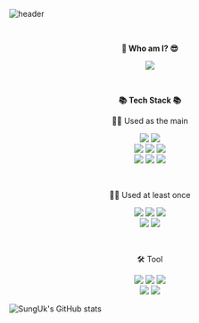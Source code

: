 ![header](https://capsule-render.vercel.app/api?type=Shark&color=gradient&height=300&section=header&text=Welcome!&fontSize=90&animation=fadeIn&fontAlignY=38&desc=Sunguk's%20GitHub%20Profile&descAlignY=51&descAlign=62)

<br>

<p align="center">
    <Strong>🥰 Who am I? 😎</Strong>
</p>

<p align="center">
    <a href="https://succulent-bottle-ad0.notion.site/Hello-World-b8eef844b6504444ab7e200894d073bf">
         <img src="https://img.shields.io/badge/My Profile-FFC0CB?style=for-the-badge&logo=Notion&logoColor=white">
    </a>
</p>

<br>

<p align="center">
    <Strong>📚 Tech Stack 📚</Strong><br>
</p>

<p align="center">
    🧑‍💻 Used as the main
</p>

<p align="center" display="inline-block">
  <img src="https://img.shields.io/badge/JAVA-007396?style=for-the-badge&logo=OpenJDK&logoColor=white">
  <img src="https://img.shields.io/badge/Gradle-02303A?style=for-the-badge&logo=Gradle&logoColor=white"> 
  <br>
  <img src="https://img.shields.io/badge/Spring-6DB33F?style=for-the-badge&logo=Spring&logoColor=white">
  <img src="https://img.shields.io/badge/SPRING%20BOOT-6DB33F?style=for-the-badge&logo=SpringBoot&logoColor=white">
  <img src="https://img.shields.io/badge/SPRING%20SECURITY-6DB33F?style=for-the-badge&logo=SPRINGSECURITY&logoColor=white"> 
  <br>
  <img src="https://img.shields.io/badge/MySQL-4479A1?style=for-the-badge&logo=MySQL&logoColor=fff">
  <img src="https://img.shields.io/badge/AWS-232F3E?style=for-the-badge&logo=AmazonAWS&logoColor=white">
  <img src="https://img.shields.io/badge/Docker-2496ED?style=for-the-badge&logo=Docker&logoColor=white">
</p>

<br>

<p align="center">
    🧑‍💻 Used at least once
</p>

<p align="center" display="inline-block">
    <img src="https://img.shields.io/badge/HTML-E34F26?style=for-the-badge&logo=HTML5&logoColor=white"/>
    <img src="https://img.shields.io/badge/CSS-1572B6?style=for-the-badge&logo=CSS3&logoColor=white"/>
    <img src="https://img.shields.io/badge/JavaScript-F7E018?style=for-the-badge&logo=JavaScript&logoColor=black"/> 
    <br>
    <img src="https://img.shields.io/badge/React-61DAFB?style=for-the-badge&logo=React&logoColor=black"/>
    <img src="https://img.shields.io/badge/Python-3776AB?style=for-the-badge&logo=Python&logoColor=black"/>
</p>

<br>

<p align="center">
    🛠️ Tool
</p>

<p align="center" display="inline-block">
    <img src="https://img.shields.io/badge/IntelliJ IDEA-000000?style=for-the-badge&logo=IntelliJ IDEA&logoColor=white"/>
    <img src="https://img.shields.io/badge/DataGrip-000000?style=for-the-badge&logo=DataGrip&logoColor=white"/>
    <img src="https://img.shields.io/badge/Postman-FF6C37?style=for-the-badge&logo=Postman&logoColor=white"/>
    <br>
    <img src="https://img.shields.io/badge/Git-F05032?style=for-the-badge&logo=Git&logoColor=white"/>
    <img src="https://img.shields.io/badge/GitKraken-179287?style=for-the-badge&logo=GitKraken&logoColor=white"/>
</p>

![SungUk's GitHub stats](https://github-readme-stats.vercel.app/api?username=Pepe6bf&show_icons=true&theme=dark)

